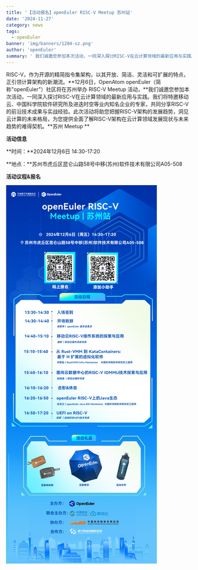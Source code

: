 ```yaml
---
title: '【活动报名】openEuler RISC-V Meetup 苏州站'
date: '2024-11-27'
category: news
tags:
  - openEuler
banner: 'img/banners/1204-sz.png'
author: 'openEuler'
summary: ' 我们诚邀您参加本次活动，一同深入探讨RISC-V在云计算领域的最新应用与实践。'
---
```







RISC-V，作为开源的精简指令集架构，以其开放、简洁、灵活和可扩展的特点，正引领计算架构的新潮流。**12月6日，OpenAtom
openEuler（简称\"openEuler\"）社区将在苏州举办 RISC-V Meetup
活动，**我们诚邀您参加本次活动，一同深入探讨RISC-V在云计算领域的最新应用与实践。我们将特邀移动云、中国科学院软件研究所及进迭时空等业内知名企业的专家，共同分享RISC-V的前沿技术成果与实战经验。此次活动将助您把握RISC-V架构的发展趋势，洞见云计算的未来格局，为您提供全面了解RISC-V架构在云计算领域发展现状与未来趋势的难得契机。**苏州
Meetup **

**活动信息**

**时间：**2024年12月6日 14:30-17:20

**地点：**苏州市虎丘区昆仑山路58号中移(苏州)软件技术有限公司A05-508

**活动议程&报名**

![IMG\_256](./media/image1.png)
